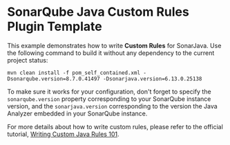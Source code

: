 SonarQube Java Custom Rules Plugin Template
=======

This example demonstrates how to write **Custom Rules** for SonarJava. Use the following command to build it without any dependency to the current project status:

```
mvn clean install -f pom_self_contained.xml -Dsonarqube.version=8.7.0.41497 -Dsonarjava.version=6.13.0.25138
```

To make sure it works for your configuration, don't forget to specify the `sonarqube.version` property corresponding to your SonarQube instance version, and the `sonarjava.version` corresponding to the version the Java Analyzer embedded in your SonarQube instance.

For more details about how to write custom rules, please refer to the official tutorial, [Writing Custom Java Rules 101](../CUSTOM_RULES_101.md).
